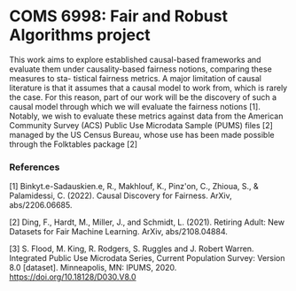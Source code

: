 # COMS 6998: Fair and Robust Algorithms project

This work aims to explore established causal-based frameworks and evaluate
them under causality-based fairness notions, comparing these measures to sta-
tistical fairness metrics. A major limitation of causal literature is that it assumes
that a causal model to work from, which is rarely the case. For this reason, part
of our work will be the discovery of such a causal model through which we will
evaluate the fairness notions [1]. Notably, we wish to evaluate these metrics
against data from the American Community Survey (ACS) Public Use Microdata Sample (PUMS) files [2] managed by the US Census Bureau, whose use has been made possible through the Folktables package [2]


### References
<a id="1">[1]</a> 
Binkyt.e-Sadauskien.e, R., Makhlouf, K., Pinz'on, C., Zhioua, S., & Palamidessi, C. (2022). Causal Discovery for Fairness. ArXiv, abs/2206.06685.

<a id="1">[2]</a> 
Ding, F., Hardt, M., Miller, J., and Schmidt, L. (2021). Retiring Adult: New Datasets for Fair Machine Learning. ArXiv, abs/2108.04884.

<a id="2">[3]</a> 
S. Flood, M. King, R. Rodgers, S. Ruggles and J. Robert Warren.  Integrated Public Use Microdata Series, Current Population Survey: Version 8.0 [dataset].  Minneapolis, MN: IPUMS, 2020. https://doi.org/10.18128/D030.V8.0

